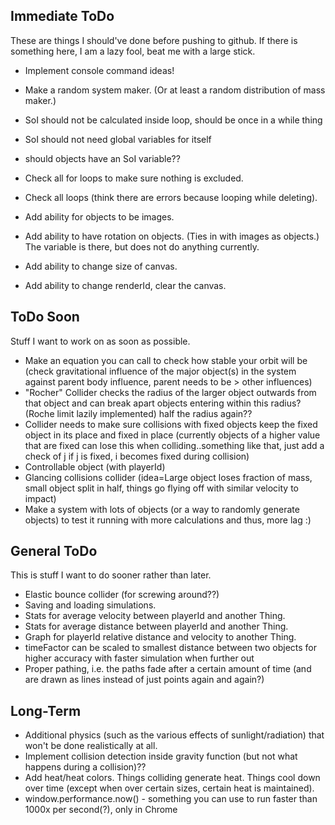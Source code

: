 Immediate ToDo
--------------

These are things I should've done before pushing to github. If there is something here, I am a lazy fool, beat me with a large stick.

* Implement console command ideas!
* Make a random system maker. (Or at least a random distribution of mass maker.)

* SoI should not be calculated inside loop, should be once in a while thing
* SoI should not need global variables for itself
* should objects have an SoI variable??

* Check all for loops to make sure nothing is excluded.
* Check all loops (think there are errors because looping while deleting).
* Add ability for objects to be images.
* Add ability to have rotation on objects. (Ties in with images as objects.) The variable is there, but
  does not do anything currently.
* Add ability to change size of canvas.
* Add ability to change renderId, clear the canvas.

ToDo Soon
---------

Stuff I want to work on as soon as possible.

* Make an equation you can call to check how stable your orbit will be (check gravitational influence
  of the major object(s) in the system against parent body influence, parent
  needs to be > other influences)
* "Rocher" Collider checks the radius of the larger object outwards from that object and can break
  apart objects entering within this radius? (Roche limit lazily implemented) half the radius again??
* Collider needs to make sure collisions with fixed objects keep the fixed object in its place and
  fixed in place (currently objects of a higher value that are fixed can lose this when
  colliding..something like that, just add a check of j if j is fixed, i becomes fixed during collision)
* Controllable object (with playerId)
* Glancing collisions collider (idea=Large object loses fraction of mass, small object split in
  half, things go flying off with similar velocity to impact)
* Make a system with lots of objects (or a way to randomly generate objects) to test it running with more calculations and thus, more lag :)

General ToDo
------------

This is stuff I want to do sooner rather than later.

* Elastic bounce collider (for screwing around??)
* Saving and loading simulations.
* Stats for average velocity between playerId and another Thing.
* Stats for average distance between playerId and another Thing.
* Graph for playerId relative distance and velocity to another Thing.
* timeFactor can be scaled to smallest distance between two objects for higher accuracy with
  faster simulation when further out
* Proper pathing, i.e. the paths fade after a certain amount of time (and are drawn as lines instead
  of just points again and again?)

Long-Term
---------

* Additional physics (such as the various effects of sunlight/radiation) that won't be done realistically
  at all.
* Implement collision detection inside gravity function (but not what happens during a collision)??
* Add heat/heat colors. Things colliding generate heat. Things cool down over time (except when over
  certain sizes, certain heat is maintained).
* window.performance.now() - something you can use to run faster than 1000x per second(?), only in Chrome